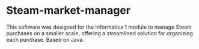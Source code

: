 # Steam-market-manager

This software was designed for the Informatics 1 module to manage Steam purchases on a smaller scale, offering a streamlined solution for organizing each purchase. Based on Java.
